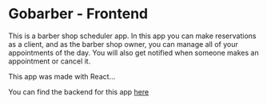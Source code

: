 # Gobarber - Frontend

This is a barber shop scheduler app.
In this app you can make reservations as a client, and as the barber shop owner, you can manage all of your appointments of the day. You will also get notified when someone makes an appointment or cancel it.

This app was made with React...

You can find the backend for this app [here](https://github.com/igorsouza-dev/gobarber-backend)
